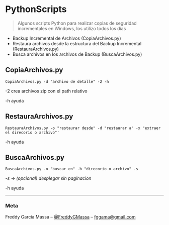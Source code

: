 # PythonScripts
> Algunos scripts Python para realizar copias de seguridad incrementales en Windows, los utilizo todos los días

* Backup Incremental de Archivos (CopiaArchivos.py)
* Restaura archivos desde la estructura del Backup Incremental (RestauraArchivos.py)
* Busca archivos en los archivos de Backup (BuscaArchivos.py)

## CopiaArchivos.py
```
CopiaArchivos.py -d "archivo de detalle" -2 -h
```
-2 crea archivos zip con el path relativo

-h ayuda

## RestauraArchivos.py
```
RestauraArchivos.py -o "restaurar desde" -d "restaurar a" -x "extraer el direcorio o archivo"'
```
-h ayuda

## BuscaArchivos.py
```
BuscaArchivos.py -o "buscar en" -b "direcorio o archivo" -s
```
_-s -> (opcional) desplegar sin paginacion_

-h ayuda
  
---
### Meta

Freddy Garcia Massa – [@FreddyGMassa](https://twitter.com/FreddyGMassa) – fggama@gmail.com
